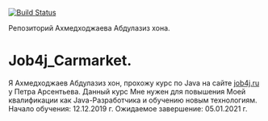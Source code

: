 [![Build Status](https://travis-ci.org/aakhmedkhodzhaev/Job4j_Carmarket.svg?branch=master)](https://travis-ci.org/aakhmedkhodzhaev/Job4j_Carmarket)

Репозиторий Ахмедходжаева Абдулазиз хона.

# Job4j_Carmarket.

Я Ахмедходжаев Абдулазиз хон, прохожу курс по Java на сайте [job4j.ru](https://job4j.ru) у Петра Арсентьева.
Данный курс Мне нужен для повышения Моей квалификации как Java-Разработчика и обучению новым технологиям.
Начало обучения: 12.12.2019 г.
Ожидаемое завершение: 05.01.2021 г.